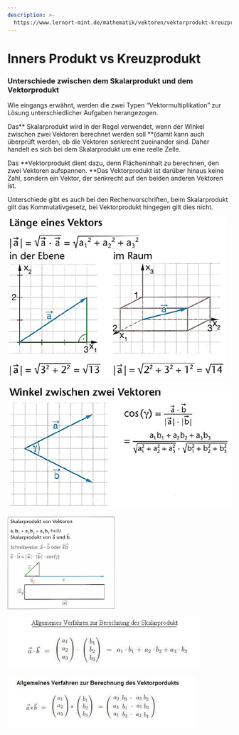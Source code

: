 ```yaml
---
description: >-
  https://www.lernort-mint.de/mathematik/vektoren/vektorprodukt-kreuzprodukt-skalarprodukt/
---
```


# Inners Produkt vs Kreuzprodukt

### Unterschiede zwischen dem Skalarprodukt und dem Vektorprodukt

Wie eingangs erwähnt, werden die zwei Typen “Vektormultiplikation” zur Lösung unterschiedlicher Aufgaben herangezogen.

Das** Skalarprodukt wird in der Regel verwendet, wenn der Winkel zwischen zwei Vektoren berechnet werden soll **(damit kann auch überprüft werden, ob die Vektoren senkrecht zueinander sind. Daher handelt es sich bei dem Skalarprodukt um eine reelle Zelle.

Das **Vektorprodukt dient dazu, denn Flächeninhalt zu berechnen, den zwei Vektoren aufspannen. **Das Vektorprodukt ist darüber hinaus keine Zahl, sondern ein Vektor, der senkrecht auf den beiden anderen Vektoren ist.

Unterschiede gibt es auch bei den Rechenvorschriften, beim Skalarprodukt gilt das Kommutativgesetz, bei Vektorprodukt hingegen gilt dies nicht.

![](<../../../.gitbook/assets/grafik (5) (1) (1).png>)

![](<../../../.gitbook/assets/grafik (3).png>)

![](<../../../.gitbook/assets/grafik (4) (1).png>)

![zwei Vektoren  werden einem Skalar zugehordnet](<../../../.gitbook/assets/grafik (11).png>)



![](<../../../.gitbook/assets/grafik (8) (1).png>)
